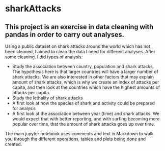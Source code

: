 # sharkAttacks

## This project is an exercise in data cleaning with pandas in order to carry out analyses.

Using a public dataset on shark attacks around the world which has not been cleaned, I aimed to clean the data I need for different analyses. After some cleaning, I did types of analysis:

- Study the association between country, population and shark attacks. The hypothesis here is that larger countries will have a larger number of shark attacks. We are also interested in other factors that may explain amount of shark attacks, which is why we create an index of attacks per capita, and then look at the countries which have the highest amounts of attacks per capita.
- Study the lethality of shark attacks
- A first look at how the species of shark and activity could be prepared for analysis
- A first look at the association between year (time) and shark attacks. We would expect that with better reporting, and with surfing becoming more popular over time, that the amount of shark attacks goes up over time.

The main jupyter notebook uses comments and text in Markdown to walk you through the different operations, tables and plots being done and created. 

